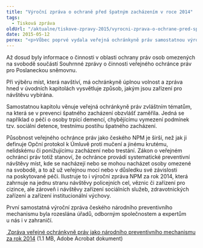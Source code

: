 ```yaml
---
title: "Výroční zpráva o ochraně před špatným zacházením v roce 2014"
tags:
  - Tisková zpráva
oldUrl: "/aktualne/tiskove-zpravy-2015/vyrocni-zprava-o-ochrane-pred-spatnym-zachazenim-v-roce-2014"
date: 2015-05-12
perex: "<p>Vůbec poprvé vydala veřejná ochránkyně práv samostatnou výroční zprávu o své činnosti jako národního preventivního mechanismu České republiky (NPM). Shrnuje v ní celoroční poznatky z návštěv zařízení, v nichž mohou být lidé vystaveni špatnému zacházení.</p>"
---
```


<!-- imported from the old website -->

<p>Až dosud byly informace o činnosti v oblasti ochrany práv osob omezených na svobodě součástí Souhrnné zprávy o činnosti veřejného ochránce práv pro Poslaneckou sněmovnu.</p><p>Při výběru míst, která navštíví, má ochránkyně úplnou volnost a zpráva hned v úvodních kapitolách vysvětluje způsob, jakým jsou zařízení pro návštěvu vybírána. </p><p>Samostatnou kapitolu věnuje veřejná ochránkyně práv zvláštním tématům, na která se v prevenci špatného zacházení obzvlášť zaměřila. Jedná se například o péči o osoby trpící demencí, chybějícímu vymezení podmínek tzv. sociální detence, trestnímu postihu špatného zacházení.</p><p>Působnost veřejného ochránce práv jako českého NPM je širší, než jak ji definuje Opční protokol k Úmluvě proti mučení a jinému krutému, nelidskému či ponižujícímu zacházení nebo trestání. Zákon o veřejném ochránci práv totiž stanoví, že ochránce provádí systematické preventivní návštěvy míst, kde se nacházejí nebo se mohou nacházet osoby omezené na svobodě, a to až už veřejnou mocí nebo v důsledku své závislosti na poskytované péči. Ilustruje to i výroční zpráva NPM za rok 2014, která zahrnuje na jednu stranu návštěvy policejních cel, věznic či zařízení pro cizince, ale zároveň i návštěvy zařízení sociálních služeb, zdravotnických zařízení a zařízení institucionální výchovy. </p><p>První samostatná výroční zpráva českého národního preventivního mechanismu byla rozeslána úřadů, odborným společnostem a expertům u nás i v zahraničí.</p><p><a title="Otevření do nového okna" href="/uploads-import/ochrana_osob/Zpravy-vyrocni/NPM-2014_CZ_ENG.pdf" target="_blank"> Zpráva veřejné ochránkyně práv jako národního preventivního mechanismu za rok 2014</a> (1.1 MB, Adobe Acrobat dokument)</p>
